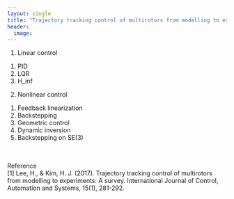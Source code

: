 ```yaml
---
layout: single
title: "Trajectory tracking control of multirotors from modelling to experiments: A survey "
header:
  image: 
---
```


1. Linear control
  1) PID
  2) LQR
  3) H_inf
2. Nonlinear control 
  1) Feedback linearization
  2) Backstepping
  3) Geometric control
  4) Dynamic inversion
  5) Backstepping on SE(3)
<br>
<br>
Reference<br>
[1] Lee, H., & Kim, H. J. (2017). Trajectory tracking control of multirotors from modelling to experiments: A survey. International Journal of Control, Automation and Systems, 15(1), 281-292.

